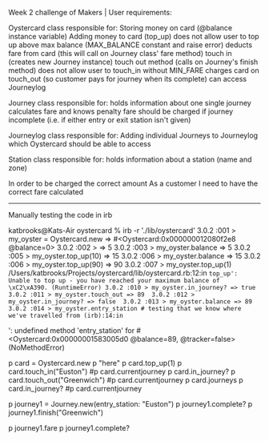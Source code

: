 Week 2 challenge of Makers | User requirements:

Oystercard class responsible for: 
Storing money on card (@balance instance variable)
Adding money to card (top_up)
does not allow user to top up above max balance (MAX_BALANCE constant and raise error)
deducts fare from card (this will call on Journey class' fare method)
touch in (creates new Journey instance)
touch out method (calls on Journey's finish method)
does not allow user to touch_in without MIN_FARE
charges card on touch_out (so customer pays for journey when its complete)
can access Journeylog

Journey class responsible for: 
holds information about one single journey
calculates fare and knows penalty fare should be charged if journey incomplete (i.e. if either entry or exit station isn't given)

Journeylog class responsible for: 
Adding individual Journeys to Journeylog which Oystercard should be able to access

Station class responsible for: 
holds information about a station (name and zone)

In order to be charged the correct amount
As a customer
I need to have the correct fare calculated

----------------------------------------------------------------
Manually testing the code in irb

katbrooks@Kats-Air oystercard % irb -r './lib/oystercard'
3.0.2 :001 > my_oyster = Oystercard.new
 => #<Oystercard:0x000000012080f2e8 @balance=0> 
3.0.2 :002 > 
 => 5 
3.0.2 :003 > my_oyster.balance
 => 5 
3.0.2 :005 > my_oyster.top_up(10)
 => 15 
3.0.2 :006 > my_oyster.balance
 => 15 
 3.0.2 :006 > my_oyster.top_up(90)
 => 90 
3.0.2 :007 > my_oyster.top_up(1)
/Users/katbrooks/Projects/oystercard/lib/oystercard.rb:12:in `top_up': Unable to top up - you have reached your maximum balance of \xC2\xA390. (RuntimeError)
3.0.2 :010 > my_oyster.in_journey?
 => true 
3.0.2 :011 > my_oyster.touch_out
 => 89 
3.0.2 :012 > my_oyster.in_journey?
 => false 
3.0.2 :013 > my_oyster.balance
 => 89 
3.0.2 :014 > my_oyster.entry_station # testing that we know where we've travelled from
(irb):14:in `<main>': undefined method 'entry_station' for #<Oystercard:0x00000001583005d0 @balance=89, @tracker=false> (NoMethodError)

p card = Oystercard.new
p "here"
p card.top_up(1)
p card.touch_in("Euston")
#p card.currentjourney
p card.in_journey?
p card.touch_out("Greenwich")
#p card.currentjourney
p card.journeys
p card.in_journey? 
#p card.currentjourney


p journey1 = Journey.new(entry_station: "Euston")
p journey1.complete?
p journey1.finish("Greenwich")

p journey1.fare
p journey1.complete?